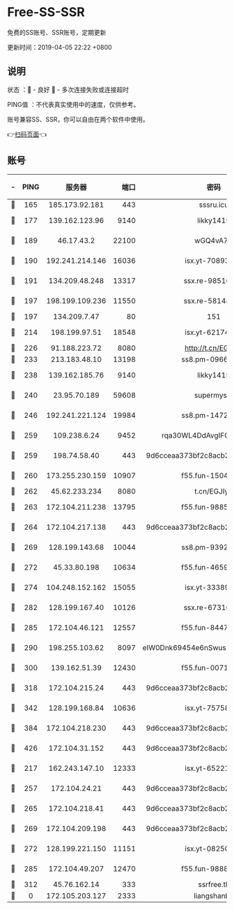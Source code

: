 # Free-SS-SSR

免费的SS账号、SSR账号，定期更新

更新时间：2019-04-05 22:22 +0800

## 说明

状态     ：🙂 - 良好 🙁 - 多次连接失败或连接超时

PING值   ：不代表真实使用中的速度，仅供参考。

账号兼容SS、SSR，你可以自由在两个软件中使用。

👉[扫码页面](https://liesauer.github.io/Free-SS-SSR/)👈

## 账号

|-|PING|服务器|端口|密码|加密方式|区域|
|:----:|:----:|:-----:|-----:|:----:|:----:|:----:|
|🙂|165|185.173.92.181|443|sssru.icu|rc4-md5|RU|
|🙂|177|139.162.123.96|9140|likky1415|aes-256-cfb|JP|
|🙂|189|46.17.43.2|22100|wGQ4vA7D|aes-256-gcm|RU|
|🙂|190|192.241.214.146|16036|isx.yt-70893700|aes-256-cfb|US|
|🙂|191|134.209.48.248|13317|ssx.re-98510998|aes-256-cfb|US|
|🙂|197|198.199.109.236|11550|ssx.re-58148686|aes-256-cfb|US|
|🙂|197|134.209.7.47|80|151|chacha20|US|
|🙂|214|198.199.97.51|18548|isx.yt-62174494|aes-256-cfb|US|
|🙂|226|91.188.223.72|8080|http://t.cn/EGJIyrl|rc4-md5|RU|
|🙂|233|213.183.48.10|13198|ss8.pm-09661555|rc4-md5|RU|
|🙂|238|139.162.185.76|9140|likky1415|aes-256-cfb|DE|
|🙂|240|23.95.70.189|59608|supermyssr|chacha20-ietf|US|
|🙂|246|192.241.221.124|19984|ss8.pm-14722221|aes-256-cfb|US|
|🙂|259|109.238.6.24|9452|rqa30WL4DdAvgIFG6Fs3znzTa|aes-256-cfb|FR|
|🙂|259|198.74.58.40|443|9d6cceaa373bf2c8acb22e60b6a58be6|aes-256-cfb|US|
|🙂|260|173.255.230.159|10907|f55.fun-15045227|aes-256-cfb|US|
|🙂|262|45.62.233.234|8080|t.cn/EGJIyrl|rc4-md5|CA|
|🙂|263|172.104.211.238|13795|f55.fun-98857408|aes-256-cfb|US|
|🙂|264|172.104.217.138|443|9d6cceaa373bf2c8acb22e60b6a58be6|aes-256-cfb|US|
|🙂|269|128.199.143.68|10044|ss8.pm-93920348|aes-256-cfb|SG|
|🙂|272|45.33.80.198|10634|f55.fun-46596927|aes-256-cfb|US|
|🙂|274|104.248.152.162|15055|isx.yt-33389833|aes-256-cfb|SG|
|🙂|282|128.199.167.40|10126|ssx.re-67316869|aes-256-cfb|SG|
|🙂|285|172.104.46.121|12557|f55.fun-84475038|aes-256-cfb|SG|
|🙂|290|198.255.103.62|8097|eIW0Dnk69454e6nSwuspv9DmS201tQ0D|aes-256-cfb|US|
|🙂|300|139.162.51.39|12430|f55.fun-00710009|aes-256-cfb|SG|
|🙂|318|172.104.215.24|443|9d6cceaa373bf2c8acb22e60b6a58be6|aes-256-cfb|US|
|🙂|342|128.199.168.84|10636|isx.yt-75758987|aes-256-cfb|SG|
|🙂|384|172.104.218.230|443|9d6cceaa373bf2c8acb22e60b6a58be6|aes-256-cfb|US|
|🙂|426|172.104.31.152|443|9d6cceaa373bf2c8acb22e60b6a58be6|aes-256-cfb|US|
|🙂|217|162.243.147.10|12333|isx.yt-65221310|aes-256-cfb|US|
|🙂|257|172.104.24.21|443|9d6cceaa373bf2c8acb22e60b6a58be6|aes-256-cfb|US|
|🙂|265|172.104.218.41|443|9d6cceaa373bf2c8acb22e60b6a58be6|aes-256-cfb|US|
|🙂|269|172.104.209.198|443|9d6cceaa373bf2c8acb22e60b6a58be6|aes-256-cfb|US|
|🙂|272|128.199.221.150|11151|isx.yt-08250100|aes-256-cfb|SG|
|🙂|285|172.104.49.207|12470|f55.fun-98888236|aes-256-cfb|SG|
|🙂|312|45.76.162.14|333|ssrfree.tk|rc4|SG|
|🙁|0|172.105.203.127|2333|liangshanbo|chacha20|JP|
